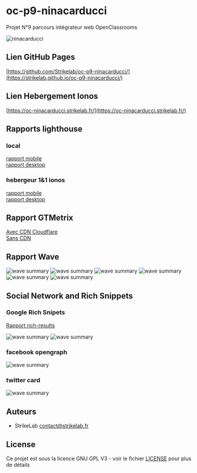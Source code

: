# oc-p9-ninacarducci
 Projet N°9 parcours intégrateur web OpenClassrooms

  ![ninacarducci](https://strikelab.fr/sites/openclassrooms/projet9/ninacarducci.png)
## Lien GitHub Pages
[https://github.com/Strikelab/oc-p9-ninacarducci/](https://strikelab.github.io/oc-p9-ninacarducci/)

## Lien Hebergement Ionos
[https://oc-ninacarducci.strikelab.fr/](https://oc-ninacarducci.strikelab.fr/)

## Rapports lighthouse
### local
[rapport mobile](https://strikelab.fr/sites/openclassrooms/projet9/202309140110-mobile-local-final.html)  
[rapport desktop](https://strikelab.fr/sites/openclassrooms/projet9/202309140111-desktop-local-final.html)

### hebergeur 1&1 ionos 
[rapport mobile](https://strikelab.fr/sites/openclassrooms/projet9/202309140039-mobile-ionos-final.html)  
[rapport desktop](https://strikelab.fr/sites/openclassrooms/projet9/202309140039-desktop-ionos-final.html)

## Rapport GTMetrix
[Avec CDN Cloudflare](https://gtmetrix.com/reports/oc-ninacarducci.strikelab.fr/OcR0HSb1/)  
[Sans CDN](https://gtmetrix.com/reports/oc-ninacarducci.strikelab.fr/uKkilgnT/)


##  Rapport Wave
![wave summary](https://strikelab.fr/sites/openclassrooms/projet9/wave_summary.png)
![wave summary](https://strikelab.fr/sites/openclassrooms/projet9/wave_features.png)
![wave summary](https://strikelab.fr/sites/openclassrooms/projet9/wave_structural.png)
![wave summary](https://strikelab.fr/sites/openclassrooms/projet9/wave_aria.png)
![wave summary](https://strikelab.fr/sites/openclassrooms/projet9/wave_order.png)
![wave summary](https://strikelab.fr/sites/openclassrooms/projet9/wave_contrast.png)

## Social Network and Rich Snippets
### Google Rich Snipets
[Rapport rich-results](https://search.google.com/test/rich-results/result?id=YbAU5LjRgPS3V1HQPrYXsw)  


![wave summary](https://strikelab.fr/sites/openclassrooms/projet9/google_richsnippet.png)
![wave summary](https://strikelab.fr/sites/openclassrooms/projet9/google_richsnippet2.png)

### facebook opengraph
![wave summary](https://strikelab.fr/sites/openclassrooms/projet9/facebook.png)

### twitter card
![wave summary](https://strikelab.fr/sites/openclassrooms/projet9/twitter.png)

## Auteurs
- StrikeLab contact@strikelab.fr

## License

Ce projet est sous la licence GNU GPL V3 - voir le fichier [LICENSE](LICENSE) pour plus de détails
